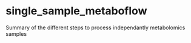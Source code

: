 # single_sample_metaboflow
Summary of the different steps to process independantly metabolomics samples
